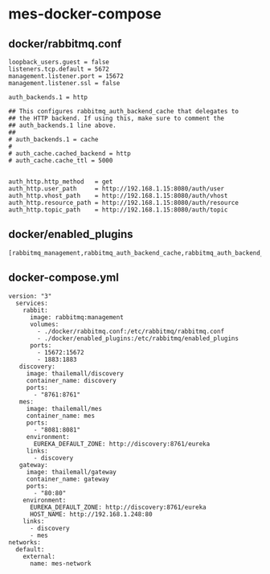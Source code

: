 # mes-docker-compose
##  docker/rabbitmq.conf

    loopback_users.guest = false
    listeners.tcp.default = 5672
    management.listener.port = 15672
    management.listener.ssl = false

    auth_backends.1 = http

    ## This configures rabbitmq_auth_backend_cache that delegates to
    ## the HTTP backend. If using this, make sure to comment the
    ## auth_backends.1 line above.
    ##
    # auth_backends.1 = cache
    #
    # auth_cache.cached_backend = http
    # auth_cache.cache_ttl = 5000


    auth_http.http_method   = get
    auth_http.user_path     = http://192.168.1.15:8080/auth/user
    auth_http.vhost_path    = http://192.168.1.15:8080/auth/vhost
    auth_http.resource_path = http://192.168.1.15:8080/auth/resource
    auth_http.topic_path    = http://192.168.1.15:8080/auth/topic
##  docker/enabled_plugins   
    [rabbitmq_management,rabbitmq_auth_backend_cache,rabbitmq_auth_backend_http,rabbitmq_mqtt].
##  docker-compose.yml
    version: "3"
      services:
        rabbit:
          image: rabbitmq:management
          volumes: 
            - ./docker/rabbitmq.conf:/etc/rabbitmq/rabbitmq.conf
            - ./docker/enabled_plugins:/etc/rabbitmq/enabled_plugins
          ports:
            - 15672:15672
            - 1883:1883
       discovery:
         image: thailemall/discovery
         container_name: discovery
         ports:
           - "8761:8761"
       mes:
         image: thailemall/mes
         container_name: mes
         ports:
           - "8081:8081"
         environment:
           EUREKA_DEFAULT_ZONE: http://discovery:8761/eureka
         links:
           - discovery
       gateway:
         image: thailemall/gateway
         container_name: gateway
         ports:
           - "80:80"
        environment:
          EUREKA_DEFAULT_ZONE: http://discovery:8761/eureka
          HOST_NAME: http://192.168.1.248:80
        links:
          - discovery
          - mes
    networks:
      default:
        external:
          name: mes-network
